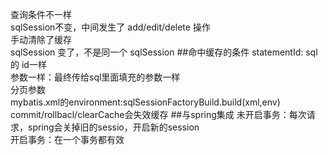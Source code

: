 查询条件不一样  
sqlSession不变，中间发生了 add/edit/delete 操作  
手动清除了缓存  
sqlSession 变了，不是同一个 sqlSession
##命中缓存的条件
statementId: sql的 id一样  
参数一样：最终传给sql里面填充的参数一样  
分页参数   
mybatis.xml的environment:sqlSessionFactoryBuild.build(xml,env)  
commit/rollbacl/clearCache会失效缓存
##与spring集成
未开启事务：每次请求，spring会关掉旧的sessio，开启新的session  
开启事务：在一个事务都有效